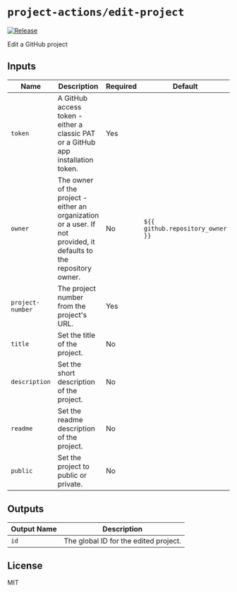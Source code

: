 # `project-actions/edit-project`

[![Release](https://img.shields.io/github/v/release/dsanders11/project-actions?color=blue)](https://github.com/dsanders11/project-actions/releases)

Edit a GitHub project

## Inputs

| Name           | Description                                                | Required | Default             |
| -------------- | ---------------------------------------------------------- | -------- | ------------------- |
| `token`       | A GitHub access token - either a classic PAT or a GitHub app installation token. | Yes      |                                              |
| `owner`       | The owner of the project - either an organization or a user. If not provided, it defaults to the repository owner. | No       | `${{ github.repository_owner }}`           |
| `project-number` | The project number from the project's URL.         | Yes      |                                              |
| `title`       | Set the title of the project.                      | No       |                                              |
| `description` | Set the short description of the project.          | No       |                                              |
| `readme`      | Set the readme description of the project.         | No       |                                              |
| `public`      | Set the project to public or private.              | No       |                                              |

## Outputs

| Output Name   | Description                                        |
|---------------|----------------------------------------------------|
| `id`          | The global ID for the edited project.              |

## License

MIT
